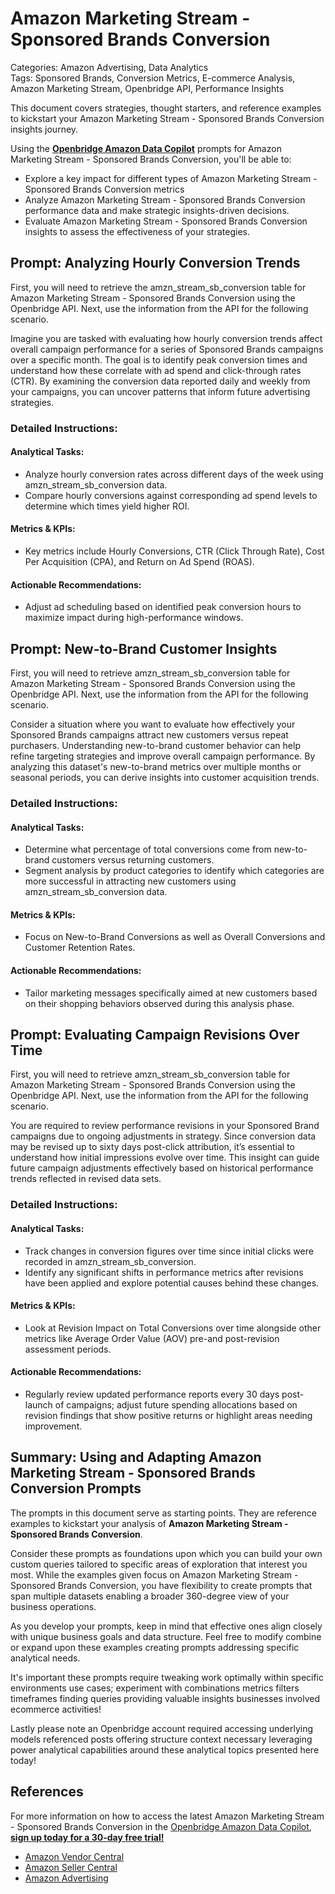 # Amazon Marketing Stream - Sponsored Brands Conversion

Categories: Amazon Advertising, Data Analytics  
Tags: Sponsored Brands, Conversion Metrics, E-commerce Analysis, Amazon Marketing Stream, Openbridge API, Performance Insights  

This document covers strategies, thought starters, and reference examples to kickstart your Amazon Marketing Stream - Sponsored Brands Conversion insights journey.

Using the <a href="https://chatgpt.com/g/g-Sg4qP7r3v-openbridge-data-copilot" target="_blank"><strong>Openbridge Amazon Data Copilot</strong></a> prompts for Amazon Marketing Stream - Sponsored Brands Conversion, you'll be able to:

- Explore a key impact for different types of Amazon Marketing Stream - Sponsored Brands Conversion metrics
- Analyze Amazon Marketing Stream - Sponsored Brands Conversion performance data and make strategic insights-driven decisions.
- Evaluate Amazon Marketing Stream - Sponsored Brands Conversion insights to assess the effectiveness of your strategies.

## Prompt: Analyzing Hourly Conversion Trends

First, you will need to retrieve the amzn_stream_sb_conversion table for Amazon Marketing Stream - Sponsored Brands Conversion using the Openbridge API. Next, use the information from the API for the following scenario. 

Imagine you are tasked with evaluating how hourly conversion trends affect overall campaign performance for a series of Sponsored Brands campaigns over a specific month. The goal is to identify peak conversion times and understand how these correlate with ad spend and click-through rates (CTR). By examining the conversion data reported daily and weekly from your campaigns, you can uncover patterns that inform future advertising strategies.

### Detailed Instructions:
#### Analytical Tasks:
- Analyze hourly conversion rates across different days of the week using amzn_stream_sb_conversion data.
- Compare hourly conversions against corresponding ad spend levels to determine which times yield higher ROI.
  
#### Metrics & KPIs:
- Key metrics include Hourly Conversions, CTR (Click Through Rate), Cost Per Acquisition (CPA), and Return on Ad Spend (ROAS).

#### Actionable Recommendations:
- Adjust ad scheduling based on identified peak conversion hours to maximize impact during high-performance windows.

## Prompt: New-to-Brand Customer Insights

First, you will need to retrieve amzn_stream_sb_conversion table for Amazon Marketing Stream - Sponsored Brands Conversion using the Openbridge API. Next, use the information from the API for the following scenario.

Consider a situation where you want to evaluate how effectively your Sponsored Brands campaigns attract new customers versus repeat purchasers. Understanding new-to-brand customer behavior can help refine targeting strategies and improve overall campaign performance. By analyzing this dataset's new-to-brand metrics over multiple months or seasonal periods, you can derive insights into customer acquisition trends.

### Detailed Instructions:
#### Analytical Tasks:
- Determine what percentage of total conversions come from new-to-brand customers versus returning customers.
- Segment analysis by product categories to identify which categories are more successful in attracting new customers using amzn_stream_sb_conversion data.

#### Metrics & KPIs:
- Focus on New-to-Brand Conversions as well as Overall Conversions and Customer Retention Rates.

#### Actionable Recommendations:
- Tailor marketing messages specifically aimed at new customers based on their shopping behaviors observed during this analysis phase.

## Prompt: Evaluating Campaign Revisions Over Time

First, you will need to retrieve amzn_stream_sb_conversion table for Amazon Marketing Stream - Sponsored Brands Conversion using the Openbridge API. Next, use the information from the API for the following scenario.

You are required to review performance revisions in your Sponsored Brand campaigns due to ongoing adjustments in strategy. Since conversion data may be revised up to sixty days post-click attribution, it’s essential to understand how initial impressions evolve over time. This insight can guide future campaign adjustments effectively based on historical performance trends reflected in revised data sets.

### Detailed Instructions:
#### Analytical Tasks:
- Track changes in conversion figures over time since initial clicks were recorded in amzn_stream_sb_conversion.
- Identify any significant shifts in performance metrics after revisions have been applied and explore potential causes behind these changes.

#### Metrics & KPIs:
- Look at Revision Impact on Total Conversions over time alongside other metrics like Average Order Value (AOV) pre-and post-revision assessment periods.

#### Actionable Recommendations:
- Regularly review updated performance reports every 30 days post-launch of campaigns; adjust future spending allocations based on revision findings that show positive returns or highlight areas needing improvement.

## Summary: Using and Adapting Amazon Marketing Stream - Sponsored Brands Conversion Prompts
The prompts in this document serve as starting points. They are reference examples to kickstart your analysis of **Amazon Marketing Stream - Sponsored Brands Conversion**. 

Consider these prompts as foundations upon which you can build your own custom queries tailored to specific areas of exploration that interest you most. While the examples given focus on Amazon Marketing Stream - Sponsored Brands Conversion, you have flexibility to create prompts that span multiple datasets enabling a broader 360-degree view of your business operations.

As you develop your prompts, keep in mind that effective ones align closely with unique business goals and data structure. Feel free to modify combine or expand upon these examples creating prompts addressing specific analytical needs.

It's important these prompts require tweaking work optimally within specific environments use cases; experiment with combinations metrics filters timeframes finding queries providing valuable insights businesses involved ecommerce activities!

Lastly please note an Openbridge account required accessing underlying models referenced posts offering structure context necessary leveraging power analytical capabilities around these analytical topics presented here today!

## References   
For more information on how to access the latest Amazon Marketing Stream - Sponsored Brands Conversion in the <a href="https://chatgpt.com/g/g-Sg4qP7r3v-openbridge-data-copilot" target="_blank">Openbridge Amazon Data Copilot</a>, <a href="https://openbridge.com" target="_blank"><strong>sign up today for a 30-day free trial!</strong></a>

<ul>
<li><a href="https://www.openbridge.com/amazon-vendor-central/" target="_blank">Amazon Vendor Central</a></li>
<li><a href="https://www.openbridge.com/amazon-selling-partner/" target="_blank">Amazon Seller Central</a></li>
<li><a href="https://www.openbridge.com/amazon-advertising/" target="_blank">Amazon Advertising</a></li>
</ul>